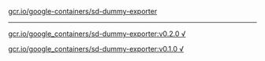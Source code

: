 [gcr.io/google-containers/sd-dummy-exporter](https://hub.docker.com/r/abcz/sd-dummy-exporter/tags/) 

----
[gcr.io/google_containers/sd-dummy-exporter:v0.2.0 √](https://hub.docker.com/r/abcz/sd-dummy-exporter/tags/)

[gcr.io/google_containers/sd-dummy-exporter:v0.1.0 √](https://hub.docker.com/r/abcz/sd-dummy-exporter/tags/)

